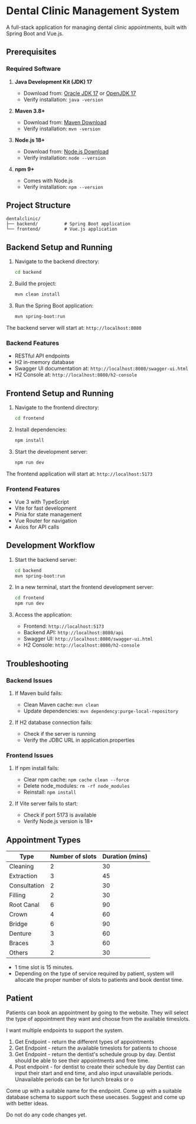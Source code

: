 # Dental Clinic Management System

A full-stack application for managing dental clinic appointments, built with Spring Boot and Vue.js.

## Prerequisites

### Required Software

1. **Java Development Kit (JDK) 17**

   - Download from: [Oracle JDK 17](https://www.oracle.com/java/technologies/downloads/#java17) or [OpenJDK 17](https://adoptium.net/temurin/releases/?version=17)
   - Verify installation: `java -version`

2. **Maven 3.8+**

   - Download from: [Maven Download](https://maven.apache.org/download.cgi)
   - Verify installation: `mvn -version`

3. **Node.js 18+**

   - Download from: [Node.js Download](https://nodejs.org/en/download/)
   - Verify installation: `node --version`

4. **npm 9+**
   - Comes with Node.js
   - Verify installation: `npm --version`

## Project Structure

```
dentalclinic/
├── backend/          # Spring Boot application
└── frontend/         # Vue.js application
```

## Backend Setup and Running

1. Navigate to the backend directory:

   ```bash
   cd backend
   ```

2. Build the project:

   ```bash
   mvn clean install
   ```

3. Run the Spring Boot application:
   ```bash
   mvn spring-boot:run
   ```

The backend server will start at: `http://localhost:8080`

### Backend Features

- RESTful API endpoints
- H2 in-memory database
- Swagger UI documentation at: `http://localhost:8080/swagger-ui.html`
- H2 Console at: `http://localhost:8080/h2-console`

## Frontend Setup and Running

1. Navigate to the frontend directory:

   ```bash
   cd frontend
   ```

2. Install dependencies:

   ```bash
   npm install
   ```

3. Start the development server:
   ```bash
   npm run dev
   ```

The frontend application will start at: `http://localhost:5173`

### Frontend Features

- Vue 3 with TypeScript
- Vite for fast development
- Pinia for state management
- Vue Router for navigation
- Axios for API calls

## Development Workflow

1. Start the backend server:

   ```bash
   cd backend
   mvn spring-boot:run
   ```

2. In a new terminal, start the frontend development server:

   ```bash
   cd frontend
   npm run dev
   ```

3. Access the application:
   - Frontend: `http://localhost:5173`
   - Backend API: `http://localhost:8080/api`
   - Swagger UI: `http://localhost:8080/swagger-ui.html`
   - H2 Console: `http://localhost:8080/h2-console`

## Troubleshooting

### Backend Issues

1. If Maven build fails:

   - Clean Maven cache: `mvn clean`
   - Update dependencies: `mvn dependency:purge-local-repository`

2. If H2 database connection fails:
   - Check if the server is running
   - Verify the JDBC URL in application.properties

### Frontend Issues

1. If npm install fails:

   - Clear npm cache: `npm cache clean --force`
   - Delete node_modules: `rm -rf node_modules`
   - Reinstall: `npm install`

2. If Vite server fails to start:
   - Check if port 5173 is available
   - Verify Node.js version is 18+

## Appointment Types

| Type         | Number of slots | Duration (mins) |
| ------------ | --------------- | --------------- |
| Cleaning     | 2               | 30              |
| Extraction   | 3               | 45              |
| Consultation | 2               | 30              |
| Filling      | 2               | 30              |
| Root Canal   | 6               | 90              |
| Crown        | 4               | 60              |
| Bridge       | 6               | 90              |
| Denture      | 3               | 60              |
| Braces       | 3               | 60              |
| Others       | 2               | 30              |

- 1 time slot is 15 minutes.
- Depending on the type of service required by patient, system will allocate the proper number of slots to patients and book dentist time.

## Patient

Patients can book an appointment by going to the website.
They will select the type of appointment they want and choose from the available timeslots. 

I want multiple endpoints to support the system.
1. Get Endpoint - return the different types of appointments
2. Get Endpoint - return the available timeslots for patients to choose
3. Get Endpoint - return the dentist's schedule group by day. Dentist should be able to see their appointments and free time.
4. Post endpoint - for dentist to create their schedule by day
Dentist can input their start and end time, and also input unavailable periods. Unavailable periods can be for lunch breaks or o

Come up with a suitable name for the endpoint.
Come up with a suitable database schema to support such these usecases.
Suggest and come up with better ideas.

Do not do any code changes yet. 